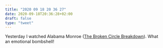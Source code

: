 ```yaml
---
title: "2020 09 18 20 36 27"
date: 2020-09-18T20:36:28+02:00
draft: false
type: "tweet"
---
```

Yesterday I watched Alabama Monroe ([The Broken Circle Breakdown](https://en.wikipedia.org/wiki/The_Broken_Circle_Breakdown)). What an emotional bombshell!
